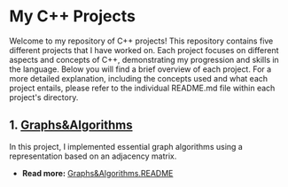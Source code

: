 # My C++ Projects

Welcome to my repository of C++ projects! This repository contains five different projects that I have worked on. Each project focuses on different aspects and concepts of C++, demonstrating my progression and skills in the language. Below you will find a brief overview of each project. For a more detailed explanation, including the concepts used and what each project entails, please refer to the individual README.md file within each project's directory.

## 1. [Graphs&Algorithms](./CPP_EX1_24)

In this project, I implemented essential graph algorithms using a representation based on an adjacency matrix.

- **Read more:** [Graphs&Algorithms.README](./CPP_EX1_24/README.md)
